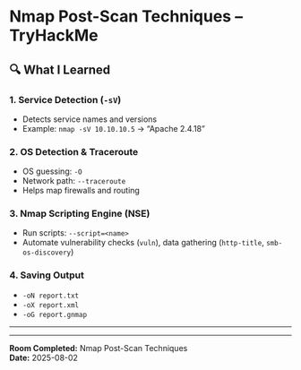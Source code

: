 # Nmap Post-Scan Techniques – TryHackMe

## 🔍 What I Learned

### 1. Service Detection (`-sV`)
- Detects service names and versions  
- Example: `nmap -sV 10.10.10.5` → “Apache 2.4.18”  

### 2. OS Detection & Traceroute
- OS guessing: `-O`  
- Network path: `--traceroute`  
- Helps map firewalls and routing  

### 3. Nmap Scripting Engine (NSE)
- Run scripts: `--script=<name>`  
- Automate vulnerability checks (`vuln`), data gathering (`http-title`, `smb-os-discovery`)

### 4. Saving Output
- `-oN report.txt`  
- `-oX report.xml`  
- `-oG report.gnmap`  

---



---

**Room Completed:** Nmap Post-Scan Techniques  
**Date:** 2025-08-02  
